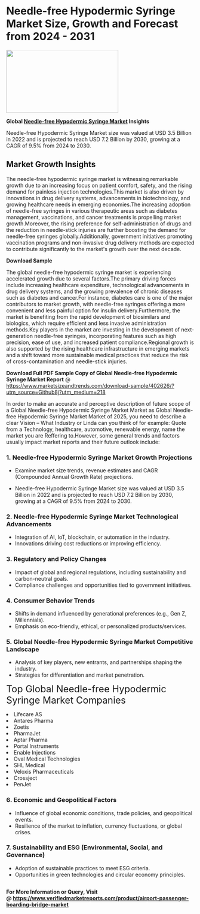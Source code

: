 <H1>Needle-free Hypodermic Syringe Market Size, Growth and Forecast from 2024 - 2031</H1><img class="aligncenter size-medium wp-image-584254" src="https://thirdeyenews.in/wp-content/uploads/2024/09/Global-Market-Research-300x168.jpeg" alt="" width="300" height="168" /><p><strong>Global&nbsp;<a href="https://www.marketsizeandtrends.com/download-sample/402626/?utm_source=Github8j?utm_medium=218">Needle-free Hypodermic Syringe Market</a> Insights</strong></p><p>Needle-free Hypodermic Syringe Market size was valued at USD 3.5 Billion in 2022 and is projected to reach USD 7.2 Billion by 2030, growing at a CAGR of 9.5% from 2024 to 2030.</p><p><h2>Market Growth Insights</h2> <p>The needle-free hypodermic syringe market is witnessing remarkable growth due to an increasing focus on patient comfort, safety, and the rising demand for painless injection technologies.This market is also driven by innovations in drug delivery systems, advancements in biotechnology, and growing healthcare needs in emerging economies.The increasing adoption of needle-free syringes in various therapeutic areas such as diabetes management, vaccinations, and cancer treatments is propelling market growth.Moreover, the rising preference for self-administration of drugs and the reduction in needle-stick injuries are further boosting the demand for needle-free syringes globally.Additionally, government initiatives promoting vaccination programs and non-invasive drug delivery methods are expected to contribute significantly to the market's growth over the next decade.</p> <p><strong>Download Sample</strong></p> <p>The global needle-free hypodermic syringe market is experiencing accelerated growth due to several factors.The primary driving forces include increasing healthcare expenditure, technological advancements in drug delivery systems, and the growing prevalence of chronic diseases such as diabetes and cancer.For instance, diabetes care is one of the major contributors to market growth, with needle-free syringes offering a more convenient and less painful option for insulin delivery.Furthermore, the market is benefiting from the rapid development of biosimilars and biologics, which require efficient and less invasive administration methods.Key players in the market are investing in the development of next-generation needle-free syringes, incorporating features such as high precision, ease of use, and increased patient compliance.Regional growth is also supported by the rising healthcare infrastructure in emerging markets and a shift toward more sustainable medical practices that reduce the risk of cross-contamination and needle-stick injuries.</p> <p><span class=""><strong>Download Full PDF Sample Copy of Global Needle-free Hypodermic Syringe Market Report</strong> @ <a href="https://www.marketsizeandtrends.com/download-sample/402626/?utm_source=Github8j?utm_medium=218" target="_blank">https://www.marketsizeandtrends.com/download-sample/402626/?utm_source=Github8j?utm_medium=218</a></span></p><p>In order to make an accurate and perceptive description of future scope of a Global&nbsp;Needle-free Hypodermic Syringe Market Market as Global&nbsp;Needle-free Hypodermic Syringe Market Market of 2025, you need to describe a clear Vision &ndash; What Industry or Linda can you think of for example: Quote from a Technology, healthcare, automotive, renewable energy, name the market you are Reffering to.However, some general trends and factors usually impact market reports and their future outlook include:</p><h3>1.&nbsp;<strong>Needle-free Hypodermic Syringe Market Growth Projections</strong></h3><ul><li>Examine market size trends, revenue estimates and CAGR (Compounded Annual Growth Rate) projections.</li><li><p>Needle-free Hypodermic Syringe Market size was valued at USD 3.5 Billion in 2022 and is projected to reach USD 7.2 Billion by 2030, growing at a CAGR of 9.5% from 2024 to 2030.</p></li></ul><h3>2.&nbsp;<strong>Needle-free Hypodermic Syringe Market Technological Advancements</strong></h3><ul><li>Integration of AI, IoT, blockchain, or automation in the industry.</li><li>Innovations driving cost reductions or improving efficiency.</li></ul><h3>3.&nbsp;<strong>Regulatory and Policy Changes</strong></h3><ul><li>Impact of global and regional regulations, including sustainability and carbon-neutral goals.</li><li>Compliance challenges and opportunities tied to government initiatives.</li></ul><h3>4.&nbsp;<strong>Consumer Behavior Trends</strong></h3><ul><li>Shifts in demand influenced by generational preferences (e.g., Gen Z, Millennials).</li><li>Emphasis on eco-friendly, ethical, or personalized products/services.</li></ul><h3>5.&nbsp;<strong>Global Needle-free Hypodermic Syringe Market Competitive Landscape</strong></h3><ul><li>Analysis of key players, new entrants, and partnerships shaping the industry.</li><li>Strategies for differentiation and market penetration.</li></ul><p data-pm-slice="1 1 []"><span style="color: inherit; font-family: inherit; font-size: 25px;">Top Global Needle-free Hypodermic Syringe Market Companies</span></p><div class="" data-test-id=""><p><li>Lifecare AS</li><li> Antares Pharma</li><li> Zoetis</li><li> PharmaJet</li><li> Aptar Pharma</li><li> Portal Instruments</li><li> Enable Injections</li><li> Oval Medical Technologies</li><li> SHL Medical</li><li> Veloxis Pharmaceuticals</li><li> Crossject</li><li> PenJet</li></p></div><h3>6.&nbsp;<strong>Economic and Geopolitical Factors</strong></h3><ul><li>Influence of global economic conditions, trade policies, and geopolitical events.</li><li>Resilience of the market to inflation, currency fluctuations, or global crises.</li></ul><h3>7.&nbsp;<strong>Sustainability and ESG (Environmental, Social, and Governance)</strong></h3><ul><li>Adoption of sustainable practices to meet ESG criteria.</li><li>Opportunities in green technologies and circular economy principles.</li></ul><h2><strong style="font-size: 14px;">For More Information or Query, Visit @&nbsp;</strong><a style="background-color: #ffffff; font-size: 14px;" href="https://www.marketsizeandtrends.com/report/needle-free-hypodermic-syringe-market/" target="_blank">https://www.verifiedmarketreports.com/product/airport-passenger-boarding-bridge-market</a></h2>
